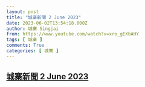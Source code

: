 ```yaml
---
layout: post
title: "城寨新聞 2 June 2023"
date: 2023-06-02T13:54:18.000Z
author: 城寨 Singjai
from: https://www.youtube.com/watch?v=xro_gEXbAHY
tags: [ 城寨 ]
comments: True
categories: [ 城寨 ]
---
```

<!--1685714058000-->
[城寨新聞 2 June 2023](https://www.youtube.com/watch?v=xro_gEXbAHY)
------

<div>

</div>

